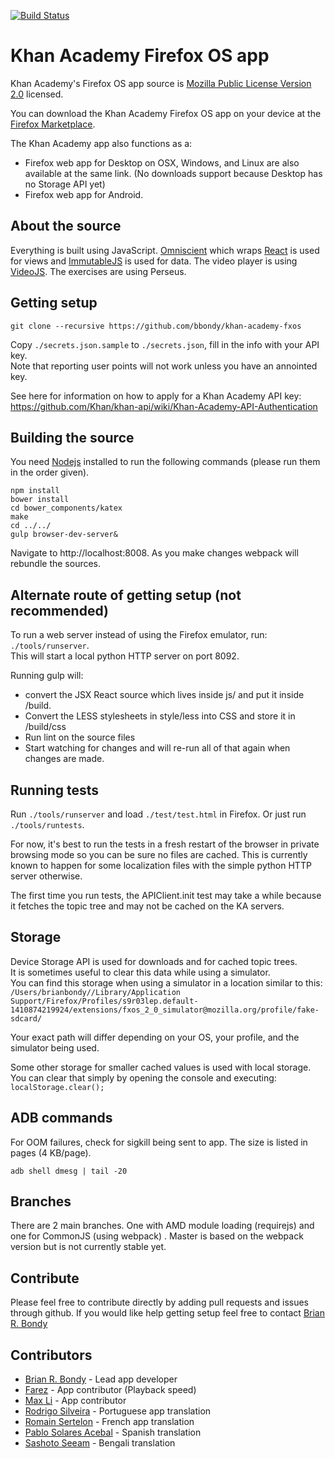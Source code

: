 [![Build Status](https://travis-ci.org/bbondy/khan-academy-fxos.svg?branch=master)](https://travis-ci.org/bbondy/khan-academy-fxos)

Khan Academy Firefox OS app
============================

Khan Academy's Firefox OS app source is [Mozilla Public License Version 2.0](https://www.mozilla.org/MPL/2.0/) licensed.

You can download the Khan Academy Firefox OS app on your device at the [Firefox Marketplace](https://marketplace.firefox.com/app/khan-academy).

The Khan Academy app also functions as a:
- Firefox web app for Desktop on OSX, Windows, and Linux are also available at the same link. (No downloads support because Desktop has no Storage API yet)
- Firefox web app for Android.

## About the source

Everything is built using JavaScript.
[Omniscient](https://github.com/omniscientjs/omniscient) which wraps [React](http://facebook.github.io/react/) is used for views and [ImmutableJS](https://github.com/facebook/immutable-js) is used for data.  The video player is using [VideoJS](http://www.videojs.com/).  The exercises are using Perseus.

## Getting setup

    git clone --recursive https://github.com/bbondy/khan-academy-fxos

Copy `./secrets.json.sample` to `./secrets.json`, fill in the info with your API key.  
Note that reporting user points will not work unless you have an annointed key.

See here for information on how to apply for a Khan Academy API key:  
https://github.com/Khan/khan-api/wiki/Khan-Academy-API-Authentication

## Building the source

You need [Nodejs](http://nodejs.org) installed to run the following commands (please run them in the order given).

    npm install
    bower install
    cd bower_components/katex
    make
    cd ../../
    gulp browser-dev-server&

Navigate to http://localhost:8008.  As you make changes webpack will rebundle the sources.

## Alternate route of getting setup (not recommended)
To run a web server instead of using the Firefox emulator, run: `./tools/runserver`.  
This will start a local python HTTP server on port 8092.  

Running gulp will:
- convert the JSX React source which lives inside js/ and put it inside /build.
- Convert the LESS stylesheets in style/less into CSS and store it in /build/css
- Run lint on the source files
- Start watching for changes and will re-run all of that again when changes are made.

## Running tests

Run `./tools/runserver` and load `./test/test.html` in Firefox.
Or just run `./tools/runtests`.

For now, it's best to run the tests in a fresh restart of the browser in private browsing mode so you can be sure no files are cached.
This is currently known to happen for some localization files with the simple python HTTP server otherwise.

The first time you run tests, the APIClient.init test may take a while because it fetches the topic tree and may not be cached on the KA servers.

## Storage

Device Storage API is used for downloads and for cached topic trees.  
It is sometimes useful to clear this data while using a simulator.  
You can find this storage when using a simulator in a location similar to this:
`/Users/brianbondy//Library/Application Support/Firefox/Profiles/s9r03lep.default-1410874219924/extensions/fxos_2_0_simulator@mozilla.org/profile/fake-sdcard/`  

Your exact path will differ depending on your OS, your profile, and the simulator being used.

Some other storage for smaller cached values is used with local storage.
You can clear that simply by opening the console and executing: `localStorage.clear();`

## ADB commands

For OOM failures, check for sigkill being sent to app.
The size is listed in pages (4 KB/page).

`adb shell dmesg | tail -20`

## Branches

There are 2 main branches. One with AMD module loading (requirejs) and one for CommonJS (using webpack) . Master is based on the webpack version but is not currently stable yet.

## Contribute

Please feel free to contribute directly by adding pull requests and issues through github.
If you would like help getting setup feel free to contact [Brian R. Bondy](http://www.brianbondy.com/contact/)

## Contributors

- [Brian R. Bondy](http://www.brianbondy.com) - Lead app developer
- [Farez](http://farez.ca/) - App contributor (Playback speed)
- [Max Li](http://www.maxli.org) - App contributor
- [Rodrigo Silveira](http://blog.rodms.com) - Portuguese app translation
- [Romain Sertelon](https://www.bluepyth.fr/) - French app translation
- [Pablo Solares Acebal]( http://pablo.edicionescamelot.com) - Spanish translation
- [Sashoto Seeam](sashoto.wordpress.com) - Bengali translation
